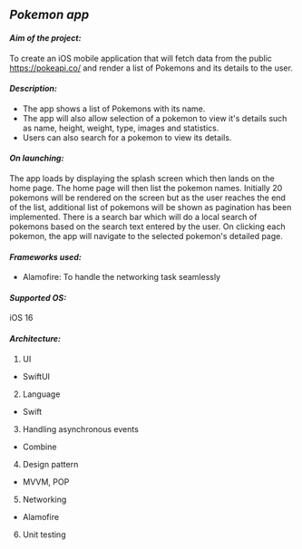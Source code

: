 ## *Pokemon app*

#### *Aim of the project:*
To create an iOS mobile application that will fetch data from the public https://pokeapi.co/ and render a list of Pokemons and its details to the user. 

#### *Description:*
- The app shows a list of Pokemons with its name. 
- The app will also allow selection of a pokemon to view it's details such as name, height, weight, type, images and statistics. 
- Users can also search for a pokemon to view its details. 


#### *On launching:*
The app loads by displaying the splash screen which then lands on the home page. The home page will then list the pokemon names. 
Initially 20 pokemons will be rendered on the screen but as the user reaches the end of the list, additional list of pokemons will be shown as pagination has been implemented.
There is a search bar which will do a local search of pokemons based on the search text entered by the user. On clicking each pokemon, the app will navigate to the selected pokemon's detailed page.

#### *Frameworks used:*
- Alamofire: To handle the networking task seamlessly

#### *Supported OS:*
iOS 16

#### *Architecture:*
1. UI
- SwiftUI
2. Language
- Swift
3. Handling asynchronous events
- Combine 
4. Design pattern
- MVVM, POP
5. Networking
- Alamofire
6. Unit testing



